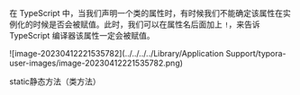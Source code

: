 在 TypeScript 中，当我们声明一个类的属性时，有时候我们不能确定该属性在实例化的时候是否会被赋值。此时，我们可以在属性名后面加上 `!`，来告诉 TypeScript 编译器该属性一定会被赋值。 



![image-20230412221535782](../../../../Library/Application Support/typora-user-images/image-20230412221535782.png)

   

static静态方法（类方法）